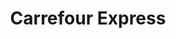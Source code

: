 ---
title: "Carrefour Express"
url: /marseille/carrefour-express-place-claude-bernard/
shop: Lebensmittel
---